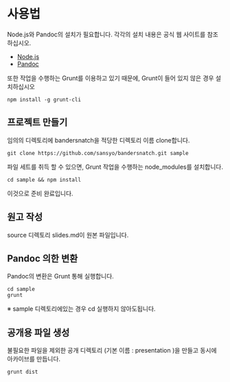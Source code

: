# 사용법

Node.js와 Pandoc의 설치가 필요합니다. 각각의 설치 내용은 공식 웹 사이트를 참조하십시오.

* [Node.js](http://nodejs.org/)
* [Pandoc](http://johnmacfarlane.net/pandoc/)

또한 작업을 수행하는 Grunt를 이용하고 있기 때문에, Grunt이 들어 있지 않은 경우 설치하십시오

    npm install -g grunt-cli

## 프로젝트 만들기

임의의 디렉토리에 bandersnatch을 적당한 디렉토리 이름 clone합니다.

    git clone https://github.com/sansyo/bandersnatch.git sample

파일 세트를 취득 할 수 있으면, Grunt 작업을 수행하는 node_modules를 설치합니다.

    cd sample && npm install

이것으로 준비 완료입니다.

## 원고 작성

source 디렉토리 slides.md이 원본 파일입니다.

## Pandoc 의한 변환

Pandoc의 변환은 Grunt 통해 실행합니다.

    cd sample
    grunt

※ sample 디렉토리에있는 경우 cd 실행하지 않아도됩니다.

## 공개용 파일 생성

불필요한 파일을 제외한 공개 디렉토리 (기본 이름 : presentation )을 만들고 동시에 아카이브를 만듭니다.

    grunt dist
